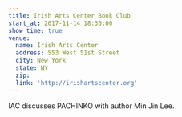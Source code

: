 ```yaml
---
title: Irish Arts Center Book Club
start_at: 2017-11-14 18:30:00
show_time: true
venue:
  name: Irish Arts Center
  address: 553 West 51st Street
  city: New York
  state: NY
  zip:
  link: 'http://irishartscenter.org'
---
```



IAC discusses PACHINKO with author Min Jin Lee.